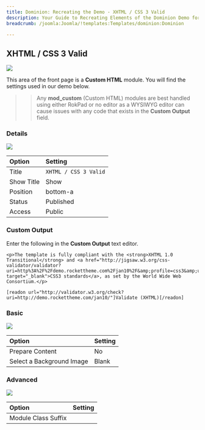 ```yaml
---
title: Dominion: Recreating the Demo - XHTML / CSS 3 Valid
description: Your Guide to Recreating Elements of the Dominion Demo for Joomla
breadcrumb: /joomla:Joomla/!templates:Templates/dominion:Dominion

---
```


XHTML / CSS 3 Valid
-----

![][demo]

This area of the front page is a **Custom HTML** module. You will find the settings used in our demo below.

>> Any **mod_custom** (Custom HTML) modules are best handled using either RokPad or no editor as a WYSIWYG editor can cause issues with any code that exists in the **Custom Output** field.

### Details

![][demo2]

| Option     | Setting               |
| :--------- | :----------           |
| Title      | `XHTML / CSS 3 Valid` |
| Show Title | Show                  |
| Position   | bottom-a              |
| Status     | Published             |
| Access     | Public                |

### Custom Output

Enter the following in the **Custom Output** text editor.

~~~
<p>The template is fully compliant with the <strong>XHTML 1.0 Transitional</strong> and <a href="http://jigsaw.w3.org/css-validator/validator?uri=http%3A%2F%2Fdemo.rockettheme.com%2Fjan10%2F&amp;profile=css3&amp;usermedium=all&amp;warning=1&amp;lang=en" target="_blank">CSS3 standards</a>, as set by the World Wide Web Consortium.</p>

[readon url="http://validator.w3.org/check?uri=http://demo.rockettheme.com/jan10/"]Validate (XHTML)[/readon]
~~~

### Basic

![][demo3]

| Option                    | Setting     |
| :----------               | :---------- |
| Prepare Content           | No          |
| Select a Background Image | Blank       |

### Advanced

![][demo4]

| Option              | Setting     |
| :----------         | :---------- |
| Module Class Suffix |             |

[demo]: assets/demo_6.jpeg
[demo2]: assets/demo_5a.jpeg
[demo3]: assets/demo_5b.jpeg
[demo4]: assets/demo_5c.jpeg
